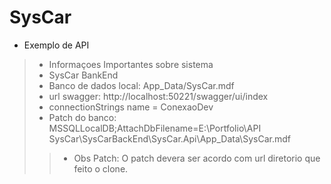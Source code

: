 # SysCar
* Exemplo de API
> * Informaçoes Importantes sobre sistema
> * SysCar BankEnd
> * Banco de dados local: App_Data/SysCar.mdf
> * url swagger: http://localhost:50221/swagger/ui/index
> * connectionStrings name = ConexaoDev
> * Patch do banco: MSSQLLocalDB;AttachDbFilename=E:\Portfolio\API SysCar\SysCarBackEnd\SysCar.Api\App_Data\SysCar.mdf
>> * Obs Patch: O patch devera ser acordo com url diretorio que feito o clone. 
